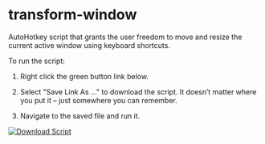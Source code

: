 # transform-window
AutoHotkey script that grants the user freedom to move and resize the current active window using keyboard shortcuts.

To run the script:

1. Right click the green button link below.

2. Select "Save Link As ..." to download the script. It doesn’t matter where you put it – just somewhere you can remember.

3. Navigate to the saved file and run it.

[![Download Script](https://img.shields.io/badge/Text-transform.ahk-brightgreen?style=for-the-badge)](https://raw.githubusercontent.com/gmf-uah/transform-window/main/transform.ahk)